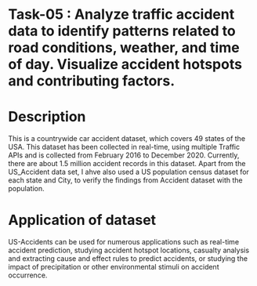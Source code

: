 # Task-05 : Analyze traffic accident data to identify patterns related to road conditions, weather, and time of day. Visualize accident hotspots and contributing factors.
# Description
This is a countrywide car accident dataset, which covers 49 states of the USA. This dataset has been collected in real-time, using multiple Traffic APIs and is collected from February 2016 to December 2020. Currently, there are about 1.5 million accident records in this dataset.
Apart from the US_Accident data set, I ahve also used a US population census dataset for each state and City, to verify the findings from Accident dataset with the population.

# Application of dataset
US-Accidents can be used for numerous applications such as real-time accident prediction, studying accident hotspot locations, casualty analysis and extracting cause and effect rules to predict accidents, or studying the impact of precipitation or other environmental stimuli on accident occurrence.
